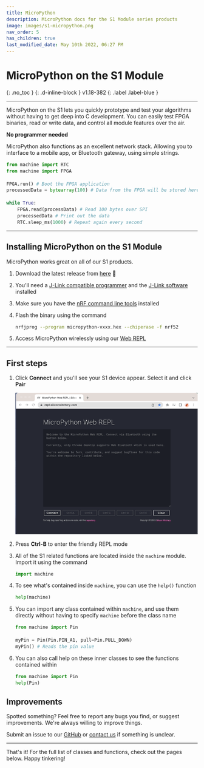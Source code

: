 ```yaml
---
title: MicroPython
description: MicroPython docs for the S1 Module series products
image: images/s1-micropython.png
nav_order: 5
has_children: true
last_modified_date: May 10th 2022, 06:27 PM
---
```


# MicroPython on the S1 Module
{: .no_toc }
{: .d-inline-block }
v1.18-382
{: .label .label-blue }

---

MicroPython on the S1 lets you quickly prototype and test your algorithms without having to get deep into C development. You can easily test FPGA binaries, read or write data, and control all module features over the air.

**No programmer needed**

MicroPython also functions as an excellent network stack. Allowing you to interface to a mobile app, or Bluetooth gateway, using simple strings.

```python
from machine import RTC
from machine import FPGA

FPGA.run() # Boot the FPGA application
processedData = bytearray(100) # Data from the FPGA will be stored here

while True:
    FPGA.read(processData) # Read 100 bytes over SPI
    processedData # Print out the data
    RTC.sleep_ms(1000) # Repeat again every second
```

---

## Installing MicroPython on the S1 Module

MicroPython works great on all of our S1 products. 

1. Download the latest release from [here](#) 📁 <!-- TODO add link-->

1. You'll need a [J-Link compatible programmer](https://docs.siliconwitchery.com/s1-popout-board/s1-popout-board/#programming) and the [J-Link software](https://www.segger.com/downloads/jlink/) installed 

1. Make sure you have the [nRF command line tools](https://www.nordicsemi.com/Products/Development-tools/nrf-command-line-tools/download) installed

1. Flash the binary using the command

    ```bash
    nrfjprog --program micropython-vxxx.hex --chiperase -f nrf52
    ```

1. Access MicroPython wirelessly using our [Web REPL](https://repl.siliconwitchery.com)

---

## First steps

1. Click **Connect** and you'll see your S1 device appear. Select it and click **Pair**

    ![Animation of the S1 Web REPL connecting](/micropython/images/s1-micropython-connecting-repl.gif)

1. Press **Ctrl-B** to enter the friendly REPL mode

1. All of the S1 related functions are located inside the `machine` module. Import it using the command

    ```python
    import machine
    ```

1. To see what's contained inside `machine`, you can use the `help()` function

    ```python
    help(machine)
    ```

1. You can import any class contained within `machine`, and use them directly without having to specify `machine` before the class name

    ```python
    from machine import Pin

    myPin = Pin(Pin.PIN_A1, pull=Pin.PULL_DOWN)
    myPin() # Reads the pin value
    ```

1. You can also call help on these inner classes to see the functions contained within

    ```python
    from machine import Pin
    help(Pin)
    ```

## Improvements

Spotted something? Feel free to report any bugs you find, or suggest improvements. We're always willing to improve things.

Submit an issue to our [GitHub](https://github.com/siliconwitchery/micropython/issues) or [contact us](mailto:info@siliconwitchery.com?subject=MicroPython) if something is unclear.

---

That's it! For the full list of classes and functions, check out the pages below. Happy tinkering!